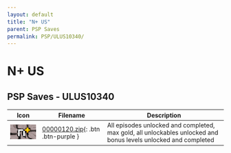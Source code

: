 ```yaml
---
layout: default
title: "N+ US"
parent: PSP Saves
permalink: PSP/ULUS10340/
---
```

# N+ US

## PSP Saves - ULUS10340

| Icon | Filename | Description |
|------|----------|-------------|
| ![N+ US](ICON0.PNG) | [00000120.zip](00000120.zip){: .btn .btn-purple } | All episodes unlocked and completed, max gold, all unlockables unlocked and bonus levels unlocked and completed |
